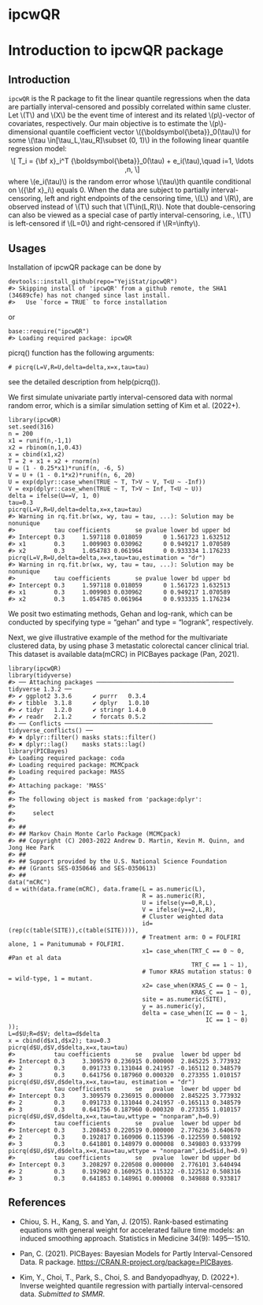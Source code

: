 # ipcwQR

<!DOCTYPE html>

<html>

<head>

<meta charset="utf-8" />
<meta name="generator" content="pandoc" />
<meta http-equiv="X-UA-Compatible" content="IE=EDGE" />

<meta name="viewport" content="width=device-width, initial-scale=1" />




</head>

<body>




<h1 class="title toc-ignore">Introduction to ipcwQR package</h1>



<div id="introduction" class="section level2">
<h2>Introduction</h2>
<p><code>ipcwQR</code> is the R package to fit the linear quantile
regressions when the data are partially interval-censored and possibly
correlated within same cluster. Let <span class="math inline">\(T\)</span> and <span class="math inline">\(X\)</span> be the event time of interest and its
related <span class="math inline">\(p\)</span>-vector of covariates,
respectively. Our main objective is to estimate the <span class="math inline">\(p\)</span>-dimensional quantile coefficient vector
<span class="math inline">\({\boldsymbol{\beta}}_0(\tau)\)</span> for
some <span class="math inline">\(\tau \in[\tau_L,\tau_R]\subset (0,
1)\)</span> in the following linear quantile regression model: <span class="math display">\[
T_i = {\bf x}_i^T {\boldsymbol{\beta}}_0(\tau) + e_i(\tau),\quad i=1,
\ldots ,n,
\]</span> where <span class="math inline">\(e_i(\tau)\)</span> is the
random error whose <span class="math inline">\(\tau\)</span>th quantile
conditional on <span class="math inline">\({\bf x}_i\)</span> equals 0.
When the data are subject to partially interval-censoring, left and
right endpoints of the censoring time, <span class="math inline">\(L\)</span> and <span class="math inline">\(R\)</span>, are observed instead of <span class="math inline">\(T\)</span> such that <span class="math inline">\(T\in(L,R)\)</span>. Note that double-censoring can
also be viewed as a special case of partly interval-censoring, i.e.,
<span class="math inline">\(T\)</span> is left-censored if <span class="math inline">\(L=0\)</span> and right-censored if <span class="math inline">\(R=\infty\)</span>.</p>
</div>
<div id="usages" class="section level2">
<h2>Usages</h2>
<p>Installation of ipcwQR package can be done by</p>
<div class="sourceCode" id="cb1"><pre class="sourceCode r"><code class="sourceCode r"><span id="cb1-1"><a href="#cb1-1" aria-hidden="true" tabindex="-1"></a>devtools<span class="sc">::</span><span class="fu">install_github</span>(<span class="at">repo=</span><span class="st">&quot;YejiStat/ipcwQR&quot;</span>)</span>
<span id="cb1-2"><a href="#cb1-2" aria-hidden="true" tabindex="-1"></a><span class="co">#&gt; Skipping install of &#39;ipcwQR&#39; from a github remote, the SHA1 (34689cfe) has not changed since last install.</span></span>
<span id="cb1-3"><a href="#cb1-3" aria-hidden="true" tabindex="-1"></a><span class="co">#&gt;   Use `force = TRUE` to force installation</span></span></code></pre></div>
<p>or</p>
<div class="sourceCode" id="cb2"><pre class="sourceCode r"><code class="sourceCode r"><span id="cb2-1"><a href="#cb2-1" aria-hidden="true" tabindex="-1"></a>base<span class="sc">::</span><span class="fu">require</span>(<span class="st">&quot;ipcwQR&quot;</span>)</span>
<span id="cb2-2"><a href="#cb2-2" aria-hidden="true" tabindex="-1"></a><span class="co">#&gt; Loading required package: ipcwQR</span></span></code></pre></div>
<p>picrq() function has the following arguments:</p>
<div class="sourceCode" id="cb3"><pre class="sourceCode r"><code class="sourceCode r"><span id="cb3-1"><a href="#cb3-1" aria-hidden="true" tabindex="-1"></a><span class="co"># picrq(L=V,R=U,delta=delta,x=x,tau=tau)</span></span></code></pre></div>
<p>see the detailed description from help(picrq()).</p>
<p>We first simulate univariate partly interval-censored data with
normal random error, which is a similar simulation setting of Kim et
al. (2022+).</p>
<div class="sourceCode" id="cb4"><pre class="sourceCode r"><code class="sourceCode r"><span id="cb4-1"><a href="#cb4-1" aria-hidden="true" tabindex="-1"></a><span class="fu">library</span>(ipcwQR)</span>
<span id="cb4-2"><a href="#cb4-2" aria-hidden="true" tabindex="-1"></a><span class="fu">set.seed</span>(<span class="dv">316</span>)</span>
<span id="cb4-3"><a href="#cb4-3" aria-hidden="true" tabindex="-1"></a>n <span class="ot">=</span> <span class="dv">200</span></span>
<span id="cb4-4"><a href="#cb4-4" aria-hidden="true" tabindex="-1"></a>x1 <span class="ot">=</span> <span class="fu">runif</span>(n,<span class="sc">-</span><span class="dv">1</span>,<span class="dv">1</span>)</span>
<span id="cb4-5"><a href="#cb4-5" aria-hidden="true" tabindex="-1"></a>x2 <span class="ot">=</span> <span class="fu">rbinom</span>(n,<span class="dv">1</span>,<span class="fl">0.43</span>)</span>
<span id="cb4-6"><a href="#cb4-6" aria-hidden="true" tabindex="-1"></a>x <span class="ot">=</span> <span class="fu">cbind</span>(x1,x2)</span>
<span id="cb4-7"><a href="#cb4-7" aria-hidden="true" tabindex="-1"></a>T <span class="ot">=</span> <span class="dv">2</span> <span class="sc">+</span> x1 <span class="sc">+</span> x2 <span class="sc">+</span> <span class="fu">rnorm</span>(n)</span>
<span id="cb4-8"><a href="#cb4-8" aria-hidden="true" tabindex="-1"></a>U <span class="ot">=</span> (<span class="dv">1</span> <span class="sc">-</span> <span class="fl">0.25</span><span class="sc">*</span>x1)<span class="sc">*</span><span class="fu">runif</span>(n, <span class="sc">-</span><span class="dv">6</span>, <span class="dv">5</span>)</span>
<span id="cb4-9"><a href="#cb4-9" aria-hidden="true" tabindex="-1"></a>V <span class="ot">=</span> U <span class="sc">+</span> (<span class="dv">1</span> <span class="sc">-</span> <span class="fl">0.1</span><span class="sc">*</span>x2)<span class="sc">*</span><span class="fu">runif</span>(n, <span class="dv">6</span>, <span class="dv">20</span>)</span>
<span id="cb4-10"><a href="#cb4-10" aria-hidden="true" tabindex="-1"></a>U <span class="ot">=</span> <span class="fu">exp</span>(dplyr<span class="sc">::</span><span class="fu">case_when</span>(<span class="cn">TRUE</span> <span class="sc">~</span> T, T<span class="sc">&gt;</span>V <span class="sc">~</span> V, T<span class="sc">&lt;</span>U <span class="sc">~</span> <span class="sc">-</span><span class="cn">Inf</span>))</span>
<span id="cb4-11"><a href="#cb4-11" aria-hidden="true" tabindex="-1"></a>V <span class="ot">=</span> <span class="fu">exp</span>(dplyr<span class="sc">::</span><span class="fu">case_when</span>(<span class="cn">TRUE</span> <span class="sc">~</span> T, T<span class="sc">&gt;</span>V <span class="sc">~</span> <span class="cn">Inf</span>, T<span class="sc">&lt;</span>U <span class="sc">~</span> U))</span>
<span id="cb4-12"><a href="#cb4-12" aria-hidden="true" tabindex="-1"></a>delta <span class="ot">=</span> <span class="fu">ifelse</span>(U<span class="sc">==</span>V, <span class="dv">1</span>, <span class="dv">0</span>)</span>
<span id="cb4-13"><a href="#cb4-13" aria-hidden="true" tabindex="-1"></a>tau<span class="ot">=</span><span class="fl">0.3</span></span>
<span id="cb4-14"><a href="#cb4-14" aria-hidden="true" tabindex="-1"></a><span class="fu">picrq</span>(<span class="at">L=</span>V,<span class="at">R=</span>U,<span class="at">delta=</span>delta,<span class="at">x=</span>x,<span class="at">tau=</span>tau)</span>
<span id="cb4-15"><a href="#cb4-15" aria-hidden="true" tabindex="-1"></a><span class="co">#&gt; Warning in rq.fit.br(wx, wy, tau = tau, ...): Solution may be nonunique</span></span>
<span id="cb4-16"><a href="#cb4-16" aria-hidden="true" tabindex="-1"></a><span class="co">#&gt;           tau coefficients       se pvalue lower bd upper bd</span></span>
<span id="cb4-17"><a href="#cb4-17" aria-hidden="true" tabindex="-1"></a><span class="co">#&gt; Intercept 0.3     1.597118 0.018059      0 1.561723 1.632512</span></span>
<span id="cb4-18"><a href="#cb4-18" aria-hidden="true" tabindex="-1"></a><span class="co">#&gt; x1        0.3     1.009903 0.030962      0 0.949217 1.070589</span></span>
<span id="cb4-19"><a href="#cb4-19" aria-hidden="true" tabindex="-1"></a><span class="co">#&gt; x2        0.3     1.054783 0.061964      0 0.933334 1.176233</span></span>
<span id="cb4-20"><a href="#cb4-20" aria-hidden="true" tabindex="-1"></a><span class="fu">picrq</span>(<span class="at">L=</span>V,<span class="at">R=</span>U,<span class="at">delta=</span>delta,<span class="at">x=</span>x,<span class="at">tau=</span>tau,<span class="at">estimation =</span> <span class="st">&quot;dr&quot;</span>)</span>
<span id="cb4-21"><a href="#cb4-21" aria-hidden="true" tabindex="-1"></a><span class="co">#&gt; Warning in rq.fit.br(wx, wy, tau = tau, ...): Solution may be nonunique</span></span>
<span id="cb4-22"><a href="#cb4-22" aria-hidden="true" tabindex="-1"></a><span class="co">#&gt;           tau coefficients       se pvalue lower bd upper bd</span></span>
<span id="cb4-23"><a href="#cb4-23" aria-hidden="true" tabindex="-1"></a><span class="co">#&gt; Intercept 0.3     1.597118 0.018059      0 1.561723 1.632513</span></span>
<span id="cb4-24"><a href="#cb4-24" aria-hidden="true" tabindex="-1"></a><span class="co">#&gt; x1        0.3     1.009903 0.030962      0 0.949217 1.070589</span></span>
<span id="cb4-25"><a href="#cb4-25" aria-hidden="true" tabindex="-1"></a><span class="co">#&gt; x2        0.3     1.054785 0.061964      0 0.933335 1.176234</span></span></code></pre></div>
<p>We posit two estimating methods, Gehan and log-rank, which can be
conducted by specifying type = “gehan” and type = “logrank”,
respectively.</p>
<p>Next, we give illustrative example of the method for the multivariate
clustered data, by using phase 3 metastatic colorectal cancer clinical
trial. This dataset is available data(mCRC) in PICBayes package (Pan,
2021).</p>
<div class="sourceCode" id="cb5"><pre class="sourceCode r"><code class="sourceCode r"><span id="cb5-1"><a href="#cb5-1" aria-hidden="true" tabindex="-1"></a><span class="fu">library</span>(ipcwQR)</span>
<span id="cb5-2"><a href="#cb5-2" aria-hidden="true" tabindex="-1"></a><span class="fu">library</span>(tidyverse)</span>
<span id="cb5-3"><a href="#cb5-3" aria-hidden="true" tabindex="-1"></a><span class="co">#&gt; ── Attaching packages ─────────────────────────────────────── tidyverse 1.3.2 ──</span></span>
<span id="cb5-4"><a href="#cb5-4" aria-hidden="true" tabindex="-1"></a><span class="co">#&gt; ✔ ggplot2 3.3.6      ✔ purrr   0.3.4 </span></span>
<span id="cb5-5"><a href="#cb5-5" aria-hidden="true" tabindex="-1"></a><span class="co">#&gt; ✔ tibble  3.1.8      ✔ dplyr   1.0.10</span></span>
<span id="cb5-6"><a href="#cb5-6" aria-hidden="true" tabindex="-1"></a><span class="co">#&gt; ✔ tidyr   1.2.0      ✔ stringr 1.4.0 </span></span>
<span id="cb5-7"><a href="#cb5-7" aria-hidden="true" tabindex="-1"></a><span class="co">#&gt; ✔ readr   2.1.2      ✔ forcats 0.5.2 </span></span>
<span id="cb5-8"><a href="#cb5-8" aria-hidden="true" tabindex="-1"></a><span class="co">#&gt; ── Conflicts ────────────────────────────────────────── tidyverse_conflicts() ──</span></span>
<span id="cb5-9"><a href="#cb5-9" aria-hidden="true" tabindex="-1"></a><span class="co">#&gt; ✖ dplyr::filter() masks stats::filter()</span></span>
<span id="cb5-10"><a href="#cb5-10" aria-hidden="true" tabindex="-1"></a><span class="co">#&gt; ✖ dplyr::lag()    masks stats::lag()</span></span>
<span id="cb5-11"><a href="#cb5-11" aria-hidden="true" tabindex="-1"></a><span class="fu">library</span>(PICBayes)</span>
<span id="cb5-12"><a href="#cb5-12" aria-hidden="true" tabindex="-1"></a><span class="co">#&gt; Loading required package: coda</span></span>
<span id="cb5-13"><a href="#cb5-13" aria-hidden="true" tabindex="-1"></a><span class="co">#&gt; Loading required package: MCMCpack</span></span>
<span id="cb5-14"><a href="#cb5-14" aria-hidden="true" tabindex="-1"></a><span class="co">#&gt; Loading required package: MASS</span></span>
<span id="cb5-15"><a href="#cb5-15" aria-hidden="true" tabindex="-1"></a><span class="co">#&gt; </span></span>
<span id="cb5-16"><a href="#cb5-16" aria-hidden="true" tabindex="-1"></a><span class="co">#&gt; Attaching package: &#39;MASS&#39;</span></span>
<span id="cb5-17"><a href="#cb5-17" aria-hidden="true" tabindex="-1"></a><span class="co">#&gt; </span></span>
<span id="cb5-18"><a href="#cb5-18" aria-hidden="true" tabindex="-1"></a><span class="co">#&gt; The following object is masked from &#39;package:dplyr&#39;:</span></span>
<span id="cb5-19"><a href="#cb5-19" aria-hidden="true" tabindex="-1"></a><span class="co">#&gt; </span></span>
<span id="cb5-20"><a href="#cb5-20" aria-hidden="true" tabindex="-1"></a><span class="co">#&gt;     select</span></span>
<span id="cb5-21"><a href="#cb5-21" aria-hidden="true" tabindex="-1"></a><span class="co">#&gt; </span></span>
<span id="cb5-22"><a href="#cb5-22" aria-hidden="true" tabindex="-1"></a><span class="co">#&gt; ##</span></span>
<span id="cb5-23"><a href="#cb5-23" aria-hidden="true" tabindex="-1"></a><span class="co">#&gt; ## Markov Chain Monte Carlo Package (MCMCpack)</span></span>
<span id="cb5-24"><a href="#cb5-24" aria-hidden="true" tabindex="-1"></a><span class="co">#&gt; ## Copyright (C) 2003-2022 Andrew D. Martin, Kevin M. Quinn, and Jong Hee Park</span></span>
<span id="cb5-25"><a href="#cb5-25" aria-hidden="true" tabindex="-1"></a><span class="co">#&gt; ##</span></span>
<span id="cb5-26"><a href="#cb5-26" aria-hidden="true" tabindex="-1"></a><span class="co">#&gt; ## Support provided by the U.S. National Science Foundation</span></span>
<span id="cb5-27"><a href="#cb5-27" aria-hidden="true" tabindex="-1"></a><span class="co">#&gt; ## (Grants SES-0350646 and SES-0350613)</span></span>
<span id="cb5-28"><a href="#cb5-28" aria-hidden="true" tabindex="-1"></a><span class="co">#&gt; ##</span></span>
<span id="cb5-29"><a href="#cb5-29" aria-hidden="true" tabindex="-1"></a><span class="fu">data</span>(<span class="st">&quot;mCRC&quot;</span>)</span>
<span id="cb5-30"><a href="#cb5-30" aria-hidden="true" tabindex="-1"></a>d <span class="ot">=</span> <span class="fu">with</span>(<span class="fu">data.frame</span>(mCRC), <span class="fu">data.frame</span>(<span class="at">L =</span> <span class="fu">as.numeric</span>(L),</span>
<span id="cb5-31"><a href="#cb5-31" aria-hidden="true" tabindex="-1"></a>                                      <span class="at">R =</span> <span class="fu">as.numeric</span>(R),</span>
<span id="cb5-32"><a href="#cb5-32" aria-hidden="true" tabindex="-1"></a>                                      <span class="at">U =</span> <span class="fu">ifelse</span>(y<span class="sc">==</span><span class="dv">0</span>,R,L),</span>
<span id="cb5-33"><a href="#cb5-33" aria-hidden="true" tabindex="-1"></a>                                      <span class="at">V =</span> <span class="fu">ifelse</span>(y<span class="sc">==</span><span class="dv">2</span>,L,R),</span>
<span id="cb5-34"><a href="#cb5-34" aria-hidden="true" tabindex="-1"></a>                                      <span class="co"># Cluster weighted data</span></span>
<span id="cb5-35"><a href="#cb5-35" aria-hidden="true" tabindex="-1"></a>                                      <span class="at">id=</span>(<span class="fu">rep</span>(<span class="fu">c</span>(<span class="fu">table</span>(SITE)),<span class="fu">c</span>(<span class="fu">table</span>(SITE)))),</span>
<span id="cb5-36"><a href="#cb5-36" aria-hidden="true" tabindex="-1"></a>                                      <span class="co"># Treatment arm: 0 = FOLFIRI alone, 1 = Panitumumab + FOLFIRI.</span></span>
<span id="cb5-37"><a href="#cb5-37" aria-hidden="true" tabindex="-1"></a>                                      <span class="at">x1=</span> <span class="fu">case_when</span>(TRT_C <span class="sc">==</span> <span class="dv">0</span> <span class="sc">~</span> <span class="dv">0</span>, <span class="co">#Pan et al data</span></span>
<span id="cb5-38"><a href="#cb5-38" aria-hidden="true" tabindex="-1"></a>                                                    TRT_C <span class="sc">==</span> <span class="dv">1</span> <span class="sc">~</span> <span class="dv">1</span>),</span>
<span id="cb5-39"><a href="#cb5-39" aria-hidden="true" tabindex="-1"></a>                                      <span class="co"># Tumor KRAS mutation status: 0 = wild-type, 1 = mutant.</span></span>
<span id="cb5-40"><a href="#cb5-40" aria-hidden="true" tabindex="-1"></a>                                      <span class="at">x2=</span> <span class="fu">case_when</span>(KRAS_C <span class="sc">==</span> <span class="dv">0</span> <span class="sc">~</span> <span class="dv">1</span>,</span>
<span id="cb5-41"><a href="#cb5-41" aria-hidden="true" tabindex="-1"></a>                                                    KRAS_C <span class="sc">==</span> <span class="dv">1</span> <span class="sc">~</span> <span class="dv">0</span>),</span>
<span id="cb5-42"><a href="#cb5-42" aria-hidden="true" tabindex="-1"></a>                                      <span class="at">site =</span> <span class="fu">as.numeric</span>(SITE),</span>
<span id="cb5-43"><a href="#cb5-43" aria-hidden="true" tabindex="-1"></a>                                      <span class="at">y =</span> <span class="fu">as.numeric</span>(y),</span>
<span id="cb5-44"><a href="#cb5-44" aria-hidden="true" tabindex="-1"></a>                                      <span class="at">delta =</span> <span class="fu">case_when</span>(IC <span class="sc">==</span> <span class="dv">0</span> <span class="sc">~</span> <span class="dv">1</span>,</span>
<span id="cb5-45"><a href="#cb5-45" aria-hidden="true" tabindex="-1"></a>                                                        IC <span class="sc">==</span> <span class="dv">1</span> <span class="sc">~</span> <span class="dv">0</span>)</span>
<span id="cb5-46"><a href="#cb5-46" aria-hidden="true" tabindex="-1"></a>));</span>
<span id="cb5-47"><a href="#cb5-47" aria-hidden="true" tabindex="-1"></a>L<span class="ot">=</span>d<span class="sc">$</span>U;R<span class="ot">=</span>d<span class="sc">$</span>V; delta<span class="ot">=</span>d<span class="sc">$</span>delta</span>
<span id="cb5-48"><a href="#cb5-48" aria-hidden="true" tabindex="-1"></a>x <span class="ot">=</span> <span class="fu">cbind</span>(d<span class="sc">$</span>x1,d<span class="sc">$</span>x2); tau<span class="ot">=</span><span class="fl">0.3</span></span>
<span id="cb5-49"><a href="#cb5-49" aria-hidden="true" tabindex="-1"></a><span class="fu">picrq</span>(d<span class="sc">$</span>U,d<span class="sc">$</span>V,d<span class="sc">$</span>delta,<span class="at">x=</span>x,<span class="at">tau=</span>tau)</span>
<span id="cb5-50"><a href="#cb5-50" aria-hidden="true" tabindex="-1"></a><span class="co">#&gt;           tau coefficients       se   pvalue  lower bd upper bd</span></span>
<span id="cb5-51"><a href="#cb5-51" aria-hidden="true" tabindex="-1"></a><span class="co">#&gt; Intercept 0.3     3.309579 0.236915 0.000000  2.845225 3.773932</span></span>
<span id="cb5-52"><a href="#cb5-52" aria-hidden="true" tabindex="-1"></a><span class="co">#&gt; 2         0.3     0.091733 0.131044 0.241957 -0.165112 0.348579</span></span>
<span id="cb5-53"><a href="#cb5-53" aria-hidden="true" tabindex="-1"></a><span class="co">#&gt; 3         0.3     0.641756 0.187960 0.000320  0.273355 1.010157</span></span>
<span id="cb5-54"><a href="#cb5-54" aria-hidden="true" tabindex="-1"></a><span class="fu">picrq</span>(d<span class="sc">$</span>U,d<span class="sc">$</span>V,d<span class="sc">$</span>delta,<span class="at">x=</span>x,<span class="at">tau=</span>tau, <span class="at">estimation =</span> <span class="st">&quot;dr&quot;</span>)</span>
<span id="cb5-55"><a href="#cb5-55" aria-hidden="true" tabindex="-1"></a><span class="co">#&gt;           tau coefficients       se   pvalue  lower bd upper bd</span></span>
<span id="cb5-56"><a href="#cb5-56" aria-hidden="true" tabindex="-1"></a><span class="co">#&gt; Intercept 0.3     3.309579 0.236915 0.000000  2.845225 3.773932</span></span>
<span id="cb5-57"><a href="#cb5-57" aria-hidden="true" tabindex="-1"></a><span class="co">#&gt; 2         0.3     0.091733 0.131044 0.241957 -0.165113 0.348579</span></span>
<span id="cb5-58"><a href="#cb5-58" aria-hidden="true" tabindex="-1"></a><span class="co">#&gt; 3         0.3     0.641756 0.187960 0.000320  0.273355 1.010157</span></span>
<span id="cb5-59"><a href="#cb5-59" aria-hidden="true" tabindex="-1"></a><span class="fu">picrq</span>(d<span class="sc">$</span>U,d<span class="sc">$</span>V,d<span class="sc">$</span>delta,<span class="at">x=</span>x,<span class="at">tau=</span>tau,<span class="at">wttype =</span> <span class="st">&quot;nonparam&quot;</span>,<span class="at">h=</span><span class="fl">0.9</span>)</span>
<span id="cb5-60"><a href="#cb5-60" aria-hidden="true" tabindex="-1"></a><span class="co">#&gt;           tau coefficients       se   pvalue  lower bd upper bd</span></span>
<span id="cb5-61"><a href="#cb5-61" aria-hidden="true" tabindex="-1"></a><span class="co">#&gt; Intercept 0.3     3.208453 0.220519 0.000000  2.776236 3.640670</span></span>
<span id="cb5-62"><a href="#cb5-62" aria-hidden="true" tabindex="-1"></a><span class="co">#&gt; 2         0.3     0.192817 0.160906 0.115396 -0.122559 0.508192</span></span>
<span id="cb5-63"><a href="#cb5-63" aria-hidden="true" tabindex="-1"></a><span class="co">#&gt; 3         0.3     0.641801 0.148979 0.000008  0.349803 0.933799</span></span>
<span id="cb5-64"><a href="#cb5-64" aria-hidden="true" tabindex="-1"></a><span class="fu">picrq</span>(d<span class="sc">$</span>U,d<span class="sc">$</span>V,d<span class="sc">$</span>delta,<span class="at">x=</span>x,<span class="at">tau=</span>tau,<span class="at">wttype =</span> <span class="st">&quot;nonparam&quot;</span>,<span class="at">id=</span>d<span class="sc">$</span>id,<span class="at">h=</span><span class="fl">0.9</span>)</span>
<span id="cb5-65"><a href="#cb5-65" aria-hidden="true" tabindex="-1"></a><span class="co">#&gt;           tau coefficients       se   pvalue  lower bd upper bd</span></span>
<span id="cb5-66"><a href="#cb5-66" aria-hidden="true" tabindex="-1"></a><span class="co">#&gt; Intercept 0.3     3.208297 0.220508 0.000000  2.776101 3.640494</span></span>
<span id="cb5-67"><a href="#cb5-67" aria-hidden="true" tabindex="-1"></a><span class="co">#&gt; 2         0.3     0.192902 0.160925 0.115322 -0.122512 0.508316</span></span>
<span id="cb5-68"><a href="#cb5-68" aria-hidden="true" tabindex="-1"></a><span class="co">#&gt; 3         0.3     0.641853 0.148961 0.000008  0.349888 0.933817</span></span></code></pre></div>
</div>
<div id="references" class="section level2">
<h2>References</h2>
<ul>
<li><p>Chiou, S. H., Kang, S. and Yan, J. (2015). Rank-based estimating
equations with general weight for accelerated failure time models: an
induced smoothing approach. Statistics in Medicine 34(9):
1495–-1510.</p></li>
<li><p>Pan, C. (2021). PICBayes: Bayesian Models for Partly
Interval-Censored Data. R package. <a href="https://CRAN.R-project.org/package=PICBayes" class="uri">https://CRAN.R-project.org/package=PICBayes</a>.</p></li>
<li><p>Kim, Y., Choi, T., Park, S., Choi, S. and Bandyopadhyay, D.
(2022+). Inverse weighted quantile regression with partially
interval-censored data. <em>Submitted to SMMR</em>.</p></li>
</ul>
</div>



<!-- code folding -->


<!-- dynamically load mathjax for compatibility with self-contained -->
<script>
  (function () {
    var script = document.createElement("script");
    script.type = "text/javascript";
    script.src  = "https://mathjax.rstudio.com/latest/MathJax.js?config=TeX-AMS-MML_HTMLorMML";
    document.getElementsByTagName("head")[0].appendChild(script);
  })();
</script>

</body>
</html>

